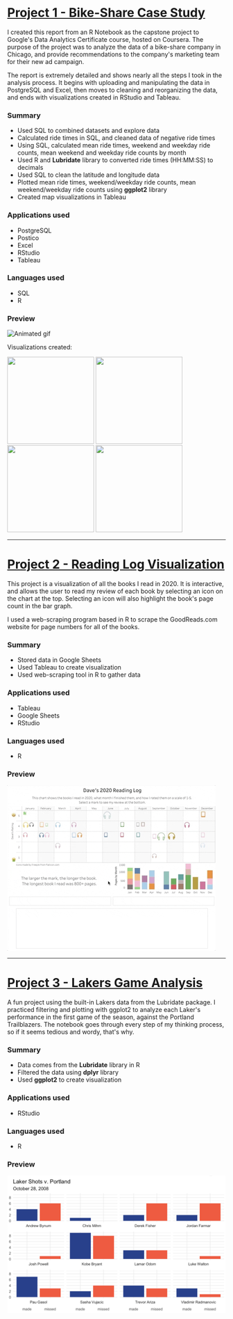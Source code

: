 

# [Project 1 - Bike-Share Case Study](http://htmlpreview.github.io/?https://github.com/dswhite11/DW_portfolio/blob/c81faca8b4e40771da8f49ee5e10e88496daba2c/cycling_project/cycling_notebook.html)

I created this report from an R Notebook as the capstone project to Google's Data Analytics Certificate course, hosted on Coursera. The purpose of the project was to analyze the data of a bike-share company in Chicago, and provide recommendations to the company's marketing team for their new ad campaign.

The report is extremely detailed and shows nearly all the steps I took in the analysis process. It begins with uploading and manipulating the data in PostgreSQL and Excel, then moves to cleaning and reorganizing the data, and ends with visualizations created in RStudio and Tableau.

### Summary

- Used SQL to combined datasets and explore data
- Calculated ride times in SQL, and cleaned data of negative ride times
- Using SQL, calculated mean ride times, weekend and weekday ride counts, mean weekend and weekday ride counts by month
- Used R and **Lubridate** library to converted ride times (HH:MM:SS) to decimals
- Used SQL to clean the latitude and longitude data
- Plotted mean ride times, weekend/weekday ride counts, mean weekend/weekday ride counts using **ggplot2** library
- Created map visualizations in Tableau

### Applications used

- PostgreSQL
- Postico
- Excel
- RStudio
- Tableau

### Languages used

- SQL
- R

### Preview

![Animated gif](/images/cyclistics_anim_screenshot.gif)

Visualizations created:

<div>
  <a href="/portfolio/images/mean_daily_ride_count.png"><img src="/portfolio/images/mean_daily_ride_count.png" height=200 width=200></a>
  <a href="/portfolio/images/mean_ride_time_per_month.png"><img src="/portfolio/images/mean_ride_time_per_month.png" height=200 width=200></a>
  <a href="/portfolio/images/mean_ride_time_weekend_weekday.png"><img src="/portfolio/images/mean_ride_time_weekend_weekday.png" height=200 width=200></a>
  <a href="/portfolio/images/ride_geographical_distribution.png"><img src="/portfolio/images/ride_geographical_distribution.png" height=200 width=200></a>
</div>
   

---

# [Project 2 - Reading Log Visualization](https://public.tableau.com/profile/david.white5299#!/vizhome/Books2020_16052071128230/Daves2020ReadingLog)

This project is a visualization of all the books I read in 2020. It is interactive, and allows the user to read my review of each book by selecting an icon on the chart at the top. Selecting an icon will also highlight the book's page count in the bar graph.

I used a web-scraping program based in R to scrape the GoodReads.com website for page numbers for all of the books. 

### Summary

- Stored data in Google Sheets
- Used Tableau to create visualization
- Used web-scraping tool in R to gather data

### Applications used

- Tableau
- Google Sheets
- RStudio

### Languages used

- R

### Preview

![Animated gif](/images/readinglog_tableau_gif.gif)

---

# [Project 3 - Lakers Game Analysis](http://htmlpreview.github.io/?https://github.com/dswhite11/portfolio/blob/d89e5016de149971961424d6e08a6c361dae2344/laker_project/lakers_markdown_intro.html)

A fun project using the built-in Lakers data from the Lubridate package. I practiced filtering and plotting with ggplot2 to analyze each Laker's performance in the first game of the season, against the Portland Trailblazers. The notebook goes through every step of my thinking process, so if it seems tedious and wordy, that's why.

### Summary

- Data comes from the **Lubridate** library in R
- Filtered the data using **dplyr** library
- Used **ggplot2** to create visualization

### Applications used

- RStudio

### Languages used

- R

### Preview 

![Preview](/images/lakers_screenshot.png)
